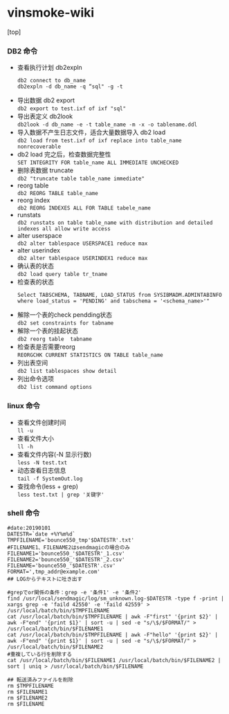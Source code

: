 # vinsmoke-wiki  
[top]
### DB2 命令  
* 查看执行计划 db2expln  
  ```
  db2 connect to db_name
  db2expln -d db_name -q “sql" -g -t
  ```
* 导出数据 db2 export  
  `db2 export to test.ixf of ixf "sql"`  
* 导出表定义 db2look  
  `db2look -d db_name -e -t table_name -m -x -o tablename.ddl`  
* 导入数据不产生日志文件，适合大量数据导入 db2 load  
  `db2 load from test.ixf of ixf replace into table_name nonrecoverable`  
* db2 load 完之后，检查数据完整性  
  `SET INTEGRITY FOR table_name ALL IMMEDIATE UNCHECKED`
* 删除表数据 truncate  
  `db2 "truncate table table_name immediate"`  
* reorg table  
  `db2 REORG TABLE table_name`  
* reorg index  
  `db2 REORG INDEXES ALL FOR TABLE tabele_name`  
* runstats  
  `db2 runstats on table table_name with distribution and detailed indexes all allow write access`  
* alter userspace  
  `db2 alter tablespace USERSPACE1 reduce max`  
* alter userindex  
  `db2 alter tablespace USERINDEX1 reduce max`  
* 确认表的状态  
  `db2 load query table tr_tname`
* 检查表的状态  
  ```
  Select TABSCHEMA, TABNAME, LOAD_STATUS from SYSIBMADM.ADMINTABINFO 
  where load_status = 'PENDING' and tabschema = '<schema_name>'"
  ```
* 解除一个表的check pendding状态  
  `db2 set constraints for tabname`  
* 解除一个表的挂起状态  
  `db2 reorg table  tabname`  
* 检查表是否需要reorg  
  `REORGCHK CURRENT STATISTICS ON TABLE table_name`  
* 列出表空间  
  `db2 list tablespaces show detail`  
* 列出命令选项  
  `db2 list command options`  

### linux 命令
* 查看文件创建时间   
  `ll -u`
* 查看文件大小  
  `ll -h`  
* 查看文件内容(-N 显示行数)  
  `less -N test.txt`  
* 动态查看日志信息  
  `tail -f SystemOut.log`  
* 查找命令(less + grep)  
  `less test.txt | grep '关键字'`  

### shell 命令  
 ```
#date:20190101
DATESTR=`date +%Y%m%d`
TMPFILENAME='bounce550_tmp'$DATESTR'.txt'
#FILENAME1、FILENAME2はsendmagicの場合のみ
FILENAME1='bounce550_'$DATESTR'_1.csv'
FILENAME2='bounce550_'$DATESTR'_2.csv'
FILENAME='bounce550_'$DATESTR'.csv'
FORMAT=',tmp_addr@example.com'
## LOGからテキストに吐き出す
​
#grepでor関係の条件：grep -e '条件1' -e '条件2' 
find /usr/local/sendmagic/log/sm_unknown.log-$DATESTR -type f -print | xargs grep -e 'faild 42550' -e 'faild 42559' > /usr/local/batch/bin/$TMPFILENAME
cat /usr/local/batch/bin/$TMPFILENAME | awk -F"first" '{print $2}' | awk -F"end" '{print $1}' | sort -u | sed -e "s/\$/$FORMAT/" > /usr/local/batch/bin/$FILENAME1
cat /usr/local/batch/bin/$TMPFILENAME | awk -F"hello" '{print $2}' | awk -F"end" '{print $1}' | sort -u | sed -e "s/\$/$FORMAT/" > /usr/local/batch/bin/$FILENAME2
#重複している行を削除する
cat /usr/local/batch/bin/$FILENAME1 /usr/local/batch/bin/$FILENAME2 |  sort | uniq > /usr/local/batch/bin/$FILENAME
​
## 転送済みファイルを削除
rm $TMPFILENAME
rm $FILENAME1
rm $FILENAME2
rm $FILENAME
 ```